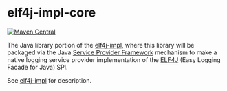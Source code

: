 # elf4j-impl-core

[![Maven Central](https://img.shields.io/maven-central/v/io.github.elf4j/elf4j-impl-core.svg?label=Maven%20Central)](https://central.sonatype.com/search?smo=true&q=pkg%253Amaven%252Fio.github.elf4j%252Felf4j-impl-core)

The Java library portion of the [elf4j-impl](https://github.com/elf4j/elf4j-impl), where this library will be
packaged via the
Java [Service Provider Framework](https://docs.oracle.com/javase/8/docs/api/java/util/ServiceLoader.html) mechanism to
make a native logging service provider implementation of the [ELF4J](https://github.com/elf4j/) (Easy Logging Facade for
Java) SPI.

See [elf4j-impl](https://github.com/elf4j/elf4j-impl) for description.
